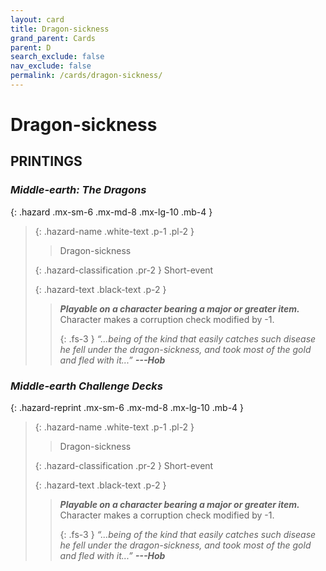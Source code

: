 ```yaml
---
layout: card
title: Dragon-sickness
grand_parent: Cards
parent: D
search_exclude: false
nav_exclude: false
permalink: /cards/dragon-sickness/
---
```


# Dragon-sickness


## PRINTINGS


### _Middle-earth: The Dragons_

{: .hazard .mx-sm-6 .mx-md-8 .mx-lg-10 .mb-4 }
> {: .hazard-name .white-text .p-1 .pl-2 }
> > <div class="hazard-mp"></div>
> > <div class="card-name">Dragon-sickness</div>
>
> {: .hazard-classification .pr-2 }
> Short-event
>
> {: .hazard-text .black-text .p-2 }
> > ***Playable on a character bearing a major or greater item.*** Character makes a corruption check modified by -1. 
> > 
> > {: .fs-3 } 
> > _“...being of the kind that easily catches such disease he fell under the dragon-sickness, and took most of the gold and fled with it...”_ ***---&#65279;Hob*** 
>

### _Middle-earth Challenge Decks_

{: .hazard-reprint .mx-sm-6 .mx-md-8 .mx-lg-10 .mb-4 }
> {: .hazard-name .white-text .p-1 .pl-2 }
> > <div class="hazard-mp"></div>
> > <div class="card-name">Dragon-sickness</div>
>
> {: .hazard-classification .pr-2 }
> Short-event
>
> {: .hazard-text .black-text .p-2 }
> > ***Playable on a character bearing a major or greater item.*** Character makes a corruption check modified by -1. 
> > 
> > {: .fs-3 } 
> > _“...being of the kind that easily catches such disease he fell under the dragon-sickness, and took most of the gold and fled with it...”_ ***---&#65279;Hob*** 
>
